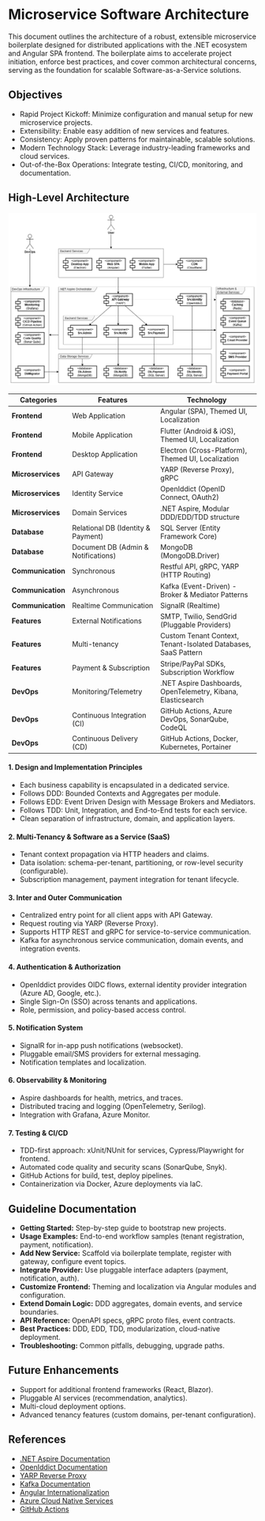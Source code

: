 # Microservice Software Architecture

This document outlines the architecture of a robust, extensible microservice boilerplate designed for distributed applications with the .NET ecosystem and Angular SPA frontend. The boilerplate aims to accelerate project initiation, enforce best practices, and cover common architectural concerns, serving as the foundation for scalable Software-as-a-Service solutions.

## Objectives
- Rapid Project Kickoff: Minimize configuration and manual setup for new microservice projects.
- Extensibility: Enable easy addition of new services and features.
- Consistency: Apply proven patterns for maintainable, scalable solutions.
- Modern Technology Stack: Leverage industry-leading frameworks and cloud services.
- Out-of-the-Box Operations: Integrate testing, CI/CD, monitoring, and documentation.

## High-Level Architecture

![](../9.attachments/01.software-architecture-uml.png)

| Categories        | Features                              | Technology                                                    |
|-------------------|---------------------------------------|---------------------------------------------------------------|
| **Frontend**      | Web Application                       | Angular (SPA), Themed UI, Localization                        |
| **Frontend**      | Mobile Application                    | Flutter (Android & iOS), Themed UI, Localization              |
| **Frontend**      | Desktop Application                   | Electron (Cross-Platform), Themed UI, Localization            |
| **Microservices** | API Gateway                           | YARP (Reverse Proxy), gRPC                                    |
| **Microservices** | Identity Service                      | OpenIddict (OpenID Connect, OAuth2)                           |
| **Microservices** | Domain Services                       | .NET Aspire, Modular DDD/EDD/TDD structure                    |
| **Database**      | Relational DB (Identity & Payment)    | SQL Server (Entity Framework Core)                            |
| **Database**      | Document DB (Admin & Notifications)   | MongoDB (MongoDB.Driver)                                      |
| **Communication** | Synchronous                           | Restful API, gRPC, YARP (HTTP Routing)                        |
| **Communication** | Asynchronous                          | Kafka (Event-Driven) - Broker & Mediator Patterns             |
| **Communication** | Realtime Communication                | SignalR (Realtime)                                            |
| **Features**      | External Notifications                | SMTP, Twilio, SendGrid (Pluggable Providers)                  |
| **Features**      | Multi-tenancy                         | Custom Tenant Context, Tenant-Isolated Databases, SaaS Pattern|
| **Features**      | Payment & Subscription                | Stripe/PayPal SDKs, Subscription Workflow                     |
| **DevOps**        | Monitoring/Telemetry                  | .NET Aspire Dashboards, OpenTelemetry, Kibana, Elasticsearch  |
| **DevOps**        | Continuous Integration (CI)           | GitHub Actions, Azure DevOps, SonarQube, CodeQL               |
| **DevOps**        | Continuous Delivery (CD)              | GitHub Actions, Docker, Kubernetes, Portainer                 |

#### 1. Design and Implementation Principles
- Each business capability is encapsulated in a dedicated service.
- Follows DDD: Bounded Contexts and Aggregates per module.
- Follows EDD: Event Driven Design with Message Brokers and Mediators.
- Follows TDD: Unit, Integration, and End-to-End tests for each service.
- Clean separation of infrastructure, domain, and application layers.

#### 2. Multi-Tenancy & Software as a Service (SaaS)
- Tenant context propagation via HTTP headers and claims.
- Data isolation: schema-per-tenant, partitioning, or row-level security (configurable).
- Subscription management, payment integration for tenant lifecycle.

#### 3. Inter and Outer Communication
- Centralized entry point for all client apps with API Gateway.
- Request routing via YARP (Reverse Proxy).
- Supports HTTP REST and gRPC for service-to-service communication.
- Kafka for asynchronous service communication, domain events, and integration events.

#### 4. Authentication & Authorization
- OpenIddict provides OIDC flows, external identity provider integration (Azure AD, Google, etc.).
- Single Sign-On (SSO) across tenants and applications.
- Role, permission, and policy-based access control.

#### 5. Notification System
- SignalR for in-app push notifications (websocket).
- Pluggable email/SMS providers for external messaging.
- Notification templates and localization.

#### 6. Observability & Monitoring
- Aspire dashboards for health, metrics, and traces.
- Distributed tracing and logging (OpenTelemetry, Serilog).
- Integration with Grafana, Azure Monitor.

#### 7. Testing & CI/CD
- TDD-first approach: xUnit/NUnit for services, Cypress/Playwright for frontend.
- Automated code quality and security scans (SonarQube, Snyk).
- GitHub Actions for build, test, deploy pipelines.
- Containerization via Docker, Azure deployments via IaC.

## Guideline Documentation

- **Getting Started:** Step-by-step guide to bootstrap new projects.
- **Usage Examples:** End-to-end workflow samples (tenant registration, payment, notification).
- **Add New Service:** Scaffold via boilerplate template, register with gateway, configure event topics.
- **Integrate Provider:** Use pluggable interface adapters (payment, notification, auth).
- **Customize Frontend:** Theming and localization via Angular modules and configuration.
- **Extend Domain Logic:** DDD aggregates, domain events, and service boundaries.
- **API Reference:** OpenAPI specs, gRPC proto files, event contracts.
- **Best Practices:** DDD, EDD, TDD, modularization, cloud-native deployment.
- **Troubleshooting:** Common pitfalls, debugging, upgrade paths.

## Future Enhancements

- Support for additional frontend frameworks (React, Blazor).
- Pluggable AI services (recommendation, analytics).
- Multi-cloud deployment options.
- Advanced tenancy features (custom domains, per-tenant configuration).

## References

- [.NET Aspire Documentation](https://learn.microsoft.com/en-us/dotnet/aspire/)
- [OpenIddict Documentation](https://documentation.openiddict.com/)
- [YARP Reverse Proxy](https://microsoft.github.io/reverse-proxy/)
- [Kafka Documentation](https://kafka.apache.org/documentation/)
- [Angular Internationalization](https://angular.io/guide/i18n)
- [Azure Cloud Native Services](https://azure.microsoft.com/en-us/solutions/cloud-native/)
- [GitHub Actions](https://docs.github.com/en/actions)
